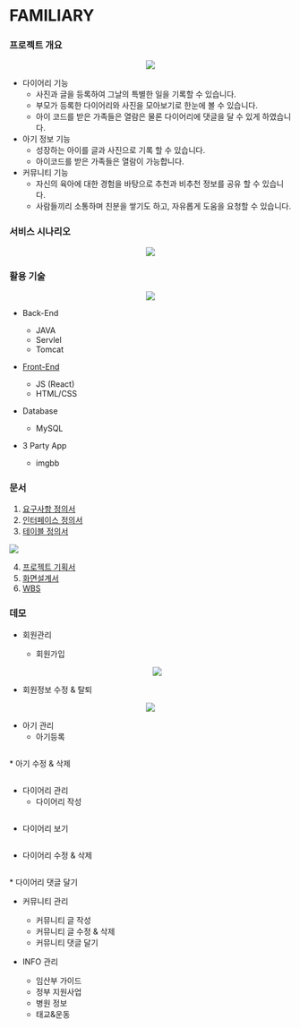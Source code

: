# FAMILIARY

### 프로젝트 개요
<p align="center">
  <img src="https://github.com/iconew123/familiary-server/assets/163233482/51f137e0-d89f-484e-b887-d7ef9c6838a5">
</p>


* 다이어리 기능
  * 사진과 글을 등록하여 그날의 특별한 일을 기록할 수 있습니다.
  * 부모가 등록한 다이어리와 사진을 모아보기로 한눈에 볼 수 있습니다.
  * 아이 코드를 받은 가족들은 열람은 물론 다이어리에 댓글을 달 수 있게 하였습니다.
* 아기 정보 기능
  * 성장하는 아이를 글과 사진으로 기록 할 수 있습니다.
  * 아이코드를 받은 가족들은 열람이 가능합니다.  
* 커뮤니티 기능
  * 자신의 육아에 대한 경험을 바탕으로 추천과 비추천 정보를 공유 할 수 있습니다.
  * 사람들끼리 소통하며 친분을 쌓기도 하고, 자유롭게 도움을 요청할 수 있습니다.

### 서비스 시나리오
<p align="center">
  <img src="https://github.com/iconew123/familiary-server/assets/163233482/8af92b4c-9cc4-439d-ba7f-7e4ee0aab9ed">
</p>


### 활용 기술
<p align="center">
  <img src="https://github.com/iconew123/familiary-server/assets/163233482/41ededa2-1887-4747-ac86-80bdaf84d281">
</p>

* Back-End
  *  JAVA
  *  Servlel
  *  Tomcat
* [Front-End](https://github.com/iconew123/familiary.git)
  * JS (React)
  * HTML/CSS
* Database
  * MySQL

* 3 Party App
  * imgbb


### 문서
1. [요구사항 정의서](https://docs.google.com/spreadsheets/d/1rbcw7myThzqLoL2FxhxpT_1o7t-XeOQS_jAKuTZBYmY/edit?usp=drive_link)
2. [인터페이스 정의서](https://docs.google.com/spreadsheets/d/1LbNl-WeZ9B9Y3sj1i3FLD27nFV7FWz2WmgviOELu5-8/edit?usp=drive_link)
3. [테이블 정의서](https://docs.google.com/spreadsheets/d/1JYVlx6xnDEShnV2gC2NdtsCRumgcWUS1kBApFnKXUSc/edit?usp=drive_link)
   <p align="center">
  <img src="https://github.com/iconew123/familiary-server/assets/163233482/612b5fb2-c396-4921-bf50-17a8bbb64836">
</p>


4. [프로젝트 기획서](https://drive.google.com/file/d/10bvzlfkyeM6y1bJCUw26Z2F1ZyjxQp8o/view?usp=drive_link
)
5. [화면설계서](https://drive.google.com/file/d/1E_uTQvctvmOBdXes3DbKaJ13d_8YqUut/view?usp=drive_link)
6. [WBS](https://docs.google.com/spreadsheets/d/128qu0fl6bdxIbF27ZLxJ9pl_UIwAxATd7azqcxNJEhE/edit?usp=drive_link)

### 데모
* 회원관리
      
  * 회원가입<br/>
   <p align="center">
  <img src="https://github.com/iconew123/familiary-server/assets/163233482/d9899d35-a681-4fae-886d-97b52f1a1969">
</p>

  * 회원정보 수정 & 탈퇴<br/>
   <p align="center">
  <img src="https://github.com/iconew123/familiary-server/assets/163233482/cedcf5c7-fe40-4403-be1e-ab957c4375db">
</p>

* 아기 관리
  * 아기등록<br/>
 <p align="center">
  <img src="">
</p>
  * 아기 수정 & 삭제<br/>
 <p align="center">
  <img src="">

* 다이어리 관리
  * 다이어리 작성<br/>
 <p align="center">
  <img src="">
</p>

  * 다이어리 보기<br/>
 <p align="center">
  <img src="">
</p>

  * 다이어리 수정 & 삭제  <br/>
 <p align="center">
  <img src="">
</p>
  * 다이어리 댓글 달기

* 커뮤니티 관리
  * 커뮤니티 글 작성 
  * 커뮤니티 글 수정 & 삭제
  * 커뮤니티 댓글 달기

* INFO 관리
  * 임산부 가이드
  * 정부 지원사업
  * 병원 정보
  * 태교&운동

